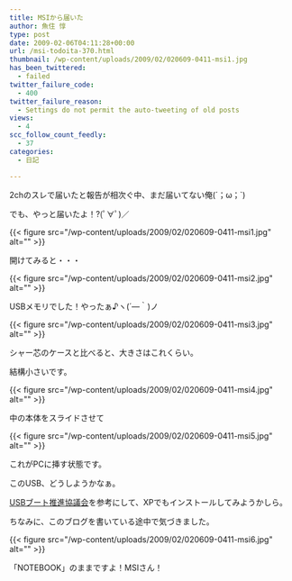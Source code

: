 ```yaml
---
title: MSIから届いた
author: 魚住 惇
type: post
date: 2009-02-06T04:11:28+00:00
url: /msi-todoita-370.html
thumbnail: /wp-content/uploads/2009/02/020609-0411-msi1.jpg
has_been_twittered:
  - failed
twitter_failure_code:
  - 400
twitter_failure_reason:
  - Settings do not permit the auto-tweeting of old posts
views:
  - 4
scc_follow_count_feedly:
  - 37
categories:
  - 日記

---
```

2chのスレで届いたと報告が相次ぐ中、まだ届いてない俺(´；ω；\`)</p> 

でも、やっと届いたよ！?(ﾟ∀ﾟ)／

{{< figure src="/wp-content/uploads/2009/02/020609-0411-msi1.jpg" alt="" >}} 

開けてみると・・・</p> 

<!--more-->

{{< figure src="/wp-content/uploads/2009/02/020609-0411-msi2.jpg" alt="" >}} 

USBメモリでした！やったぁ♪ヽ(´―｀)ノ</p> </p> 

{{< figure src="/wp-content/uploads/2009/02/020609-0411-msi3.jpg" alt="" >}} 

シャー芯のケースと比べると、大きさはこれくらい。

結構小さいです。</p> 

{{< figure src="/wp-content/uploads/2009/02/020609-0411-msi4.jpg" alt="" >}} 

中の本体をスライドさせて</p> 

{{< figure src="/wp-content/uploads/2009/02/020609-0411-msi5.jpg" alt="" >}} 

これがPCに挿す状態です。</p> 

このUSB、どうしようかなぁ。

[USBブート推進協議会][1]を参考にして、XPでもインストールしてみようかしら。

ちなみに、このブログを書いている途中で気づきました。</p> </p> 

{{< figure src="/wp-content/uploads/2009/02/020609-0411-msi6.jpg" alt="" >}} 

「NOTEBOOK」のままですよ！MSIさん！

 [1]: http://orz.kakiko.com/kaeru/usbboot.html